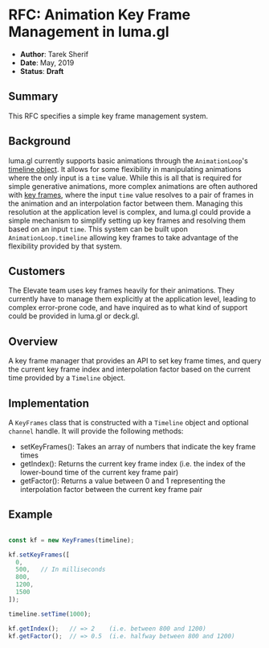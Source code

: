 # RFC: Animation Key Frame Management in luma.gl

* **Author**: Tarek Sherif
* **Date**: May, 2019
* **Status**: **Draft**


## Summary

This RFC specifies a simple key frame management system.


## Background

luma.gl currently supports basic animations through the `AnimationLoop`'s [timeline object](animation-timeline-rfc.md). It allows for some flexibility in manipulating animations where the
only input is a `time` value. While this is all that is required for simple generative animations, more complex animations are often authored with [key frames](https://en.wikipedia.org/wiki/Key_frame),
where the input `time` value resolves to a pair of frames in the animation and an interpolation factor between them. Managing this resolution at the application level is complex,
and luma.gl could provide a simple mechanism to simplify setting up key frames and resolving them based on an input `time`. This system can be built upon `AnimationLoop.timeline` allowing key frames to take
advantage of the flexibility provided by that system.


## Customers

The Elevate team uses key frames heavily for their animations. They currently have to manage them explicitly at the application level, leading to complex error-prone code, and have inquired as
to what kind of support could be provided in luma.gl or deck.gl.


## Overview

A key frame manager that provides an API to set key frame times, and query the current key frame index and interpolation factor based on the current time provided by a `Timeline` object.


## Implementation

A `KeyFrames` class that is constructed with a `Timeline` object and optional `channel` handle. It will provide the following methods:
- setKeyFrames(): Takes an array of numbers that indicate the key frame times
- getIndex(): Returns the current key frame index (i.e. the index of the lower-bound time of the current key frame pair)
- getFactor(): Returns a value between 0 and 1 representing the interpolation factor between the current key frame pair


## Example

```js

const kf = new KeyFrames(timeline);

kf.setKeyFrames([
  0,
  500,   // In milliseconds
  800,
  1200,
  1500
]);

timeline.setTime(1000);

kf.getIndex();   // => 2    (i.e. between 800 and 1200)
kf.getFactor();  // => 0.5  (i.e. halfway between 800 and 1200)
```
